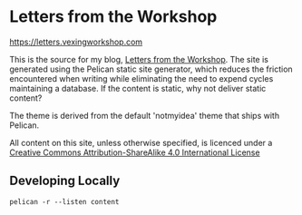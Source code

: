 # Letters from the Workshop

https://letters.vexingworkshop.com

This is the source for my blog, [Letters from the
Workshop](https://letters.vexingworkshop.com). The site is generated using the
Pelican static site generator, which reduces the friction encountered when
writing while eliminating the need to expend cycles maintaining a database. If
the content is static, why not deliver static content?

The theme is derived from the default 'notmyidea' theme that ships with Pelican.

All content on this site, unless otherwise specified, is licenced under a
[Creative Commons Attribution-ShareAlike 4.0 International License](https://creativecommons.org/licenses/by-sa/4.0/)

## Developing Locally

```shell
pelican -r --listen content
```
